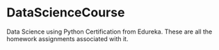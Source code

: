 # DataScienceCourse

Data Science using Python Certification from Edureka. These are all the homework assignments associated with it. 

